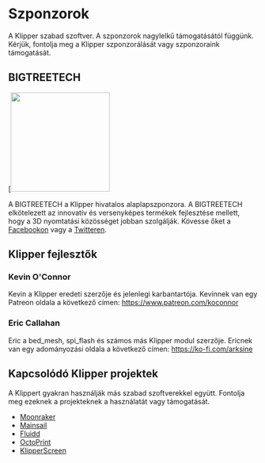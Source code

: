 # Szponzorok

A Klipper szabad szoftver. A szponzorok nagylelkű támogatásától függünk. Kérjük, fontolja meg a Klipper szponzorálását vagy szponzoraink támogatását.

## BIGTREETECH

[<img src="./img/sponsors/BTT_BTT.png" width="200" />

A BIGTREETECH a Klipper hivatalos alaplapszponzora. A BIGTREETECH elkötelezett az innovatív és versenyképes termékek fejlesztése mellett, hogy a 3D nyomtatási közösséget jobban szolgálják. Kövesse őket a [Facebookon](https://www.facebook.com/BIGTREETECH) vagy a [Twitteren](https://twitter.com/BigTreeTech).

## Klipper fejlesztők

### Kevin O'Connor

Kevin a Klipper eredeti szerzője és jelenlegi karbantartója. Kevinnek van egy Patreon oldala a következő címen: <https://www.patreon.com/koconnor>

### Eric Callahan

Eric a bed_mesh, spi_flash és számos más Klipper modul szerzője. Ericnek van egy adományozási oldala a következő címen: <https://ko-fi.com/arksine>

## Kapcsolódó Klipper projektek

A Klippert gyakran használják más szabad szoftverekkel együtt. Fontolja meg ezeknek a projekteknek a használatát vagy támogatását.

* [Moonraker](https://github.com/Arksine/moonraker)
* [Mainsail](https://github.com/mainsail-crew/mainsail)
* [Fluidd](https://github.com/fluidd-core/fluidd)
* [OctoPrint](https://octoprint.org/)
* [KlipperScreen](https://github.com/jordanruthe/KlipperScreen)
